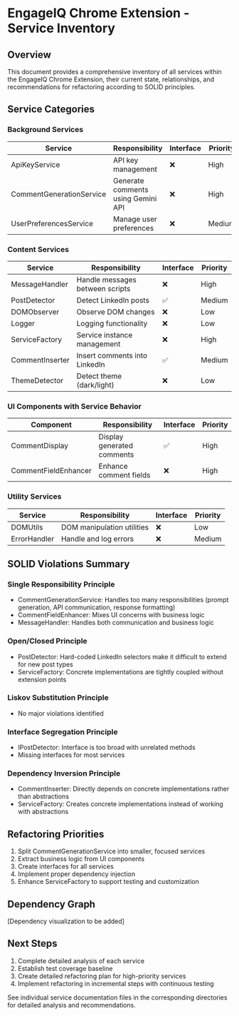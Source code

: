 # EngageIQ Chrome Extension - Service Inventory

## Overview
This document provides a comprehensive inventory of all services within the EngageIQ Chrome Extension, their current state, relationships, and recommendations for refactoring according to SOLID principles.

## Service Categories

### Background Services
| Service | Responsibility | Interface | Priority |
|---------|----------------|-----------|----------|
| ApiKeyService | API key management | ❌ | High |
| CommentGenerationService | Generate comments using Gemini API | ❌ | High |
| UserPreferencesService | Manage user preferences | ❌ | Medium |

### Content Services
| Service | Responsibility | Interface | Priority |
|---------|----------------|-----------|----------|
| MessageHandler | Handle messages between scripts | ❌ | High |
| PostDetector | Detect LinkedIn posts | ✅ | Medium |
| DOMObserver | Observe DOM changes | ❌ | Low |
| Logger | Logging functionality | ❌ | Low |
| ServiceFactory | Service instance management | ❌ | High |
| CommentInserter | Insert comments into LinkedIn | ✅ | Medium |
| ThemeDetector | Detect theme (dark/light) | ❌ | Low |

### UI Components with Service Behavior
| Component | Responsibility | Interface | Priority |
|-----------|----------------|-----------|----------|
| CommentDisplay | Display generated comments | ✅ | High |
| CommentFieldEnhancer | Enhance comment fields | ❌ | High |

### Utility Services
| Service | Responsibility | Interface | Priority |
|---------|----------------|-----------|----------|
| DOMUtils | DOM manipulation utilities | ❌ | Low |
| ErrorHandler | Handle and log errors | ❌ | Medium |

## SOLID Violations Summary

### Single Responsibility Principle
- CommentGenerationService: Handles too many responsibilities (prompt generation, API communication, response formatting)
- CommentFieldEnhancer: Mixes UI concerns with business logic
- MessageHandler: Handles both communication and business logic

### Open/Closed Principle
- PostDetector: Hard-coded LinkedIn selectors make it difficult to extend for new post types
- ServiceFactory: Concrete implementations are tightly coupled without extension points

### Liskov Substitution Principle
- No major violations identified

### Interface Segregation Principle
- IPostDetector: Interface is too broad with unrelated methods
- Missing interfaces for most services

### Dependency Inversion Principle
- CommentInserter: Directly depends on concrete implementations rather than abstractions
- ServiceFactory: Creates concrete implementations instead of working with abstractions

## Refactoring Priorities
1. Split CommentGenerationService into smaller, focused services
2. Extract business logic from UI components
3. Create interfaces for all services
4. Implement proper dependency injection
5. Enhance ServiceFactory to support testing and customization

## Dependency Graph
[Dependency visualization to be added]

## Next Steps
1. Complete detailed analysis of each service
2. Establish test coverage baseline
3. Create detailed refactoring plan for high-priority services
4. Implement refactoring in incremental steps with continuous testing

See individual service documentation files in the corresponding directories for detailed analysis and recommendations. 